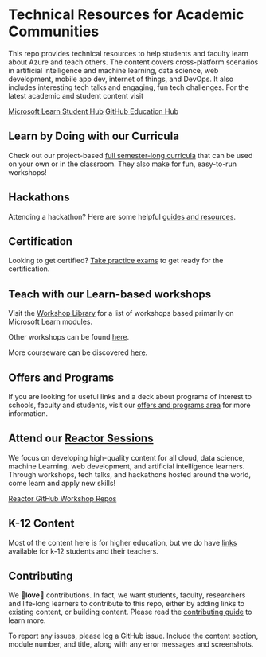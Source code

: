 # Technical Resources for Academic Communities

This repo provides technical resources to help students and faculty learn about Azure and teach others. The content covers cross-platform scenarios in artificial intelligence and machine learning, data science, web development, mobile app dev, internet of things, and DevOps. It also includes interesting tech talks and engaging, fun tech challenges. For the latest academic and student content visit

[Microsoft Learn Student Hub](https://learn.microsoft.com/training/student-hub/)
[GitHub Education Hub](https://education.github.com)

## Learn by Doing with our Curricula

Check out our project-based [full semester-long curricula](./curricula.md) that can be used on your own or in the classroom. They also make for fun, easy-to-run workshops!

## Hackathons

Attending a hackathon? Here are some helpful [guides and resources](./hackathon-content.md).

## Certification

Looking to get certified? [Take practice exams](https://learn.microsoft.com/en-us/training/student-hub/certifications?WT.mc_id=academic-9938-cxa) to get ready for the certification.

## Teach with our Learn-based workshops

Visit the [Workshop Library](https://aka.ms/workshopomatic) for a list of workshops based primarily on Microsoft Learn modules.

Other workshops can be found [here](./workshops.md).

More courseware can be discovered [here](./courseware.md).

## Offers and Programs

If you are looking for useful links and a deck about programs of interest to schools, faculty and students, visit our [offers and programs area](./offers-programs/README.md) for more information.
                                                      
## Attend our [Reactor Sessions](https://developer.microsoft.com/reactor?WT.mc_id=academic-9938-cxa) 

We focus on developing high-quality content for all cloud, data science, machine Learning, web development, and artificial intelligence learners. Through workshops, tech talks, and hackathons hosted around the world, come learn and apply new skills!

[Reactor GitHub Workshop Repos](https://github.com/microsoft/reactors?WT.mc_id=academic-9938-cxa)

## K-12 Content

Most of the content here is for higher education, but we do have [links](./k-12-content.md) available for k-12 students and their teachers.


## Contributing

We 💖**love**💖 contributions. In fact, we want students, faculty, researchers and life-long learners to contribute to this repo, either by adding links to existing content, or building content. Please read the [contributing guide](./CONTRIBUTING.md) to learn more.

To report any issues, please log a GitHub issue. Include the content section, module number, and title, along with any error messages and screenshots.
